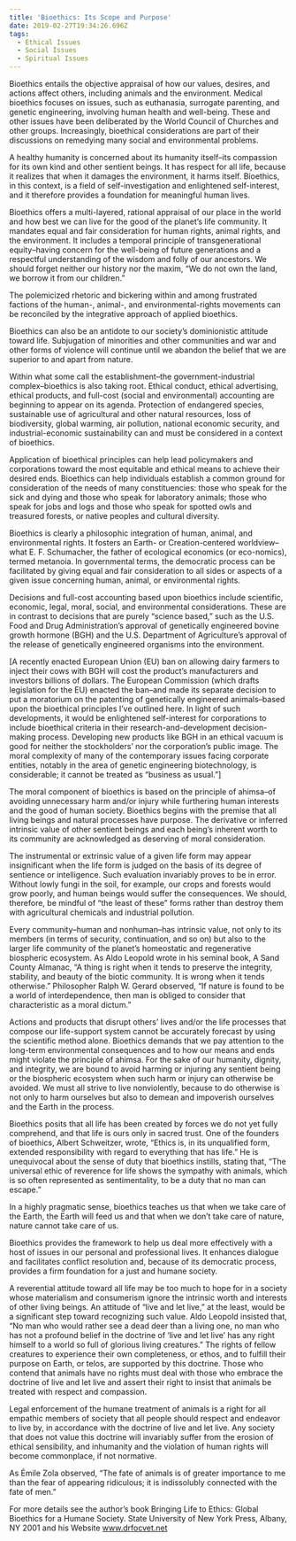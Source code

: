 ```yaml
---
title: 'Bioethics: Its Scope and Purpose'
date: 2019-02-27T19:34:26.696Z
tags:
  - Ethical Issues
  - Social Issues
  - Spiritual Issues
---
```

Bioethics entails the objective appraisal of how our values, desires, and actions affect others, including animals and the environment. Medical bioethics focuses on issues, such as euthanasia, surrogate parenting, and genetic engineering, involving human health and well-being. These and other issues have been deliberated by the World Council of Churches and other groups. Increasingly, bioethical considerations are part of their discussions on remedying many social and environmental problems.



A healthy humanity is concerned about its humanity itself–its compassion for its own kind and other sentient beings. It has respect for all life, because it realizes that when it damages the environment, it harms itself. Bioethics, in this context, is a field of self-investigation and enlightened self-interest, and it therefore provides a foundation for meaningful human lives.



Bioethics offers a multi-layered, rational appraisal of our place in the world and how best we can live for the good of the planet’s life community. It mandates equal and fair consideration for human rights, animal rights, and the environment. It includes a temporal principle of transgenerational equity–having concern for the well-being of future generations and a respectful understanding of the wisdom and folly of our ancestors. We should forget neither our history nor the maxim, “We do not own the land, we borrow it from our children.”



The polemicized rhetoric and bickering within and among frustrated factions of the human-, animal-, and environmental-rights movements can be reconciled by the integrative approach of applied bioethics.

 

Bioethics can also be an antidote to our society’s dominionistic attitude toward life. Subjugation of minorities and other communities and war and other forms of violence will continue until we abandon the belief that we are superior to and apart from nature.



Within what some call the establishment–the government-industrial complex–bioethics is also taking root. Ethical conduct, ethical advertising, ethical products, and full-cost (social and environmental) accounting are beginning to appear on its agenda. Protection of endangered species, sustainable use of agricultural and other natural resources, loss of biodiversity, global warming, air pollution, national economic security, and industrial-economic sustainability can and must be considered in a context of bioethics.



Application of bioethical principles can help lead policymakers and corporations toward the most equitable and ethical means to achieve their desired ends. Bioethics can help individuals establish a common ground for consideration of the needs of many constituencies: those who speak for the sick and dying and those who speak for laboratory animals; those who speak for jobs and logs and those who speak for spotted owls and treasured forests, or native peoples and cultural diversity.



Bioethics is clearly a philosophic integration of human, animal, and environmental rights. It fosters an Earth- or Creation-centered worldview–what E. F. Schumacher, the father of ecological economics (or eco-nomics), termed metanoia. In governmental terms, the democratic process can be facilitated by giving equal and fair consideration to all sides or aspects of a given issue concerning human, animal, or environmental rights.



Decisions and full-cost accounting based upon bioethics include scientific, economic, legal, moral, social, and environmental considerations. These are in contrast to decisions that are purely “science based,” such as the U.S. Food and Drug Administration’s approval of genetically engineered bovine growth hormone (BGH)  and the U.S. Department of Agriculture’s approval of the release of genetically engineered organisms into the environment.



\[A recently enacted European Union (EU) ban on allowing dairy farmers to inject their cows with BGH will cost the product’s manufacturers and investors billions of dollars. The European Commission (which drafts legislation for the EU) enacted the ban–and made its separate decision to put a moratorium on the patenting of genetically engineered animals–based upon the bioethical principles I’ve outlined here. In light of such developments, it would be enlightened self-interest for corporations to include bioethical criteria in their research-and-development decision-making process. Developing new products like BGH in an ethical vacuum is good for neither the stockholders’ nor the corporation’s public image. The moral complexity of many of the contemporary issues facing corporate entities, notably in the area of genetic engineering biotechnology, is considerable; it cannot be treated as “business as usual.”]



The moral component of bioethics is based on the principle of ahimsa–of avoiding unnecessary harm and/or injury while furthering human interests and the good of human society. Bioethics begins with the premise that all living beings and natural processes have purpose. The derivative or inferred intrinsic value of other sentient beings and each being’s inherent worth to its community are acknowledged as deserving of moral consideration.



The instrumental or extrinsic value of a given life form may appear insignificant when the life form is judged on the basis of its degree of sentience or intelligence. Such evaluation invariably proves to be in error. Without lowly fungi in the soil, for example, our crops and forests would grow poorly, and human beings would suffer the consequences. We should, therefore, be mindful of “the least of these” forms rather than destroy them with agricultural chemicals and industrial pollution.



Every community–human and nonhuman–has intrinsic value, not only to its members (in terms of security, continuation, and so on) but also to the larger life community of the planet’s homeostatic and regenerative biospheric ecosystem. As Aldo Leopold wrote in his seminal book, A Sand County Almanac, “A thing is right when it tends to preserve the integrity, stability, and beauty of the biotic community. It is wrong when it tends otherwise.” Philosopher Ralph W. Gerard observed, “If nature is found to be a world of interdependence, then man is obliged to consider that characteristic as a moral dictum.”



Actions and products that disrupt others’ lives and/or the life processes that compose our life-support system cannot be accurately forecast by using the scientific method alone. Bioethics demands that we pay attention to the long-term environmental consequences and to how our means and ends might violate the principle of ahimsa. For the sake of our humanity, dignity, and integrity, we are bound to avoid harming or injuring any sentient being or the biospheric ecosystem when such harm or injury can otherwise be avoided. We must all strive to live nonviolently, because to do otherwise is not only to harm ourselves but also to demean and impoverish ourselves and the Earth in the process.



Bioethics posits that all life has been created by forces we do not yet fully comprehend, and that life is ours only in sacred trust. One of the founders of bioethics, Albert Schweitzer, wrote, “Ethics is, in its unqualified form, extended responsibility with regard to everything that has life.”   He is unequivocal about the sense of duty that bioethics instills, stating that, “The universal ethic of reverence for life shows the sympathy with animals, which is so often represented as sentimentality, to be a duty that no man can escape.”



In a highly pragmatic sense, bioethics teaches us that when we take care of the Earth, the Earth will feed us and that when we don’t take care of nature, nature cannot take care of us.



Bioethics provides the framework to help us deal more effectively with a host of issues in our personal and professional lives. It enhances dialogue and facilitates conflict resolution and, because of its democratic process, provides a firm foundation for a just and humane society.



A reverential attitude toward all life may be too much to hope for in a society whose materialism and consumerism ignore the intrinsic worth and interests of other living beings. An attitude of “live and let live,” at the least, would be a significant step toward recognizing such value. Aldo Leopold insisted that, “No man who would rather see a dead deer than a living one, no man who has not a profound belief in the doctrine of ‘live and let live’ has any right himself to a world so full of glorious living creatures.”  The rights of fellow creatures to experience their own completeness, or ethos, and to fulfill their purpose on Earth, or telos, are supported by this doctrine. Those who contend that animals have no rights must deal with those who embrace the doctrine of live and let live and assert their right to insist that animals be treated with respect and compassion.



Legal enforcement of the humane treatment of animals is a right for all empathic members of society that all people should respect and endeavor to live by, in accordance with the doctrine of live and let live. Any society that does not value this doctrine will invariably suffer from the erosion of ethical sensibility, and inhumanity and the violation of human rights will become commonplace, if not normative.



As Émile Zola observed, “The fate of animals is of greater importance to me than the fear of appearing ridiculous; it is indissolubly connected with the fate of men.”



For more details see the author’s book Bringing Life to Ethics: Global Bioethics for a Humane Society. State University of New York Press, Albany, NY 2001 and his Website www.drfocvet.net

